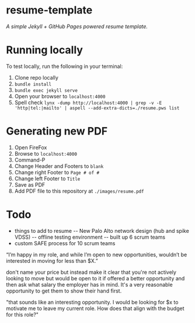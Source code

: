 # resume-template

*A simple Jekyll + GitHub Pages powered resume template.*

# Running locally

To test locally, run the following in your terminal:

1. Clone repo locally
1. `bundle install`
2. `bundle exec jekyll serve`
3. Open your browser to `localhost:4000`
4. Spell check `lynx -dump http://localhost:4000 | grep -v -E 'http|tel:|mailto' | aspell --add-extra-dicts=./resume.pws list`

# Generating new PDF

1. Open FireFox
2. Browse to `localhost:4000`
3. Command-P
4. Change Header and Footers to `blank`
5. Change right Footer to `Page # of #`
6. Change left Footer to `Title`
7. Save as PDF
8. Add PDF file to this repository at `./images/resume.pdf`


# Todo

- things to add to resume
-- New Palo Alto network design (hub and spike VDSS)
-- offline testing environment
-- built up 6 scrum teams 
- custom SAFE process for 10 scrum teams



“I’m happy in my role, and while I’m open to new opportunities, wouldn’t be interested in moving for less than $X.”

don't name your price but instead make it clear that you're not actively looking to move but would be open to it if offered a better opportunity and then ask what salary the employer has in mind. It's a very reasonable opportunity to get them to show their hand first.


"that sounds like an interesting opportunity. I would be looking for $x to motivate me to leave my current role. How does that align with the budget for this role?"

